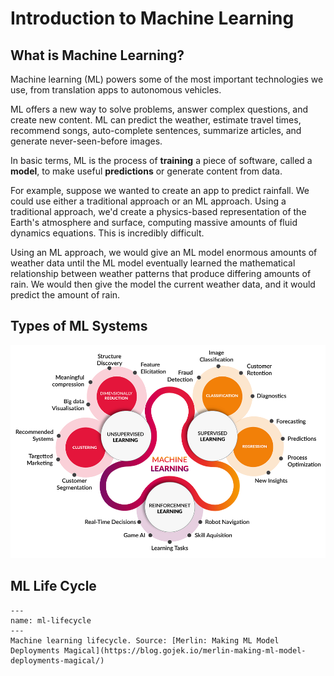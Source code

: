 # Introduction to Machine Learning

## What is Machine Learning?

Machine learning (ML) powers some of the most important technologies we use, from translation apps to autonomous vehicles.

ML offers a new way to solve problems, answer complex questions, and create new content. ML can predict the weather, estimate travel times, recommend songs, auto-complete sentences, summarize articles, and generate never-seen-before images.

In basic terms, ML is the process of **training** a piece of software, called a **model**, to make useful **predictions** or generate content from data.

For example, suppose we wanted to create an app to predict rainfall. We could use either a traditional approach or an ML approach. Using a traditional approach, we'd create a physics-based representation of the Earth's atmosphere and surface, computing massive amounts of fluid dynamics equations. This is incredibly difficult.

Using an ML approach, we would give an ML model enormous amounts of weather data until the ML model eventually learned the mathematical relationship between weather patterns that produce differing amounts of rain. We would then give the model the current weather data, and it would predict the amount of rain.

## Types of ML Systems

![ML Types](../images/ml_types.png)

## ML Life Cycle

```{figure} ../images/ml_lifecycle.png
---
name: ml-lifecycle
---
Machine learning lifecycle. Source: [Merlin: Making ML Model Deployments Magical](https://blog.gojek.io/merlin-making-ml-model-deployments-magical/)
```
